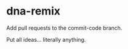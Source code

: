 # dna-remix

Add pull requests to the commit-code branch.       

Put all ideas... literally anything.     




